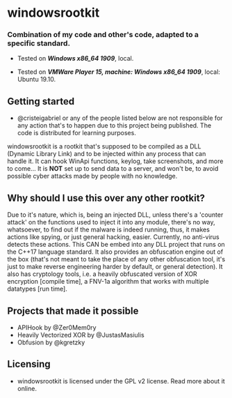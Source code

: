 # windowsrootkit
### Combination of my code and other's code, adapted to a specific standard.

- Tested on ***Windows x86_64 1909***, local.

- Tested on ***VMWare Player 15, machine: Windows x86_64 1909***, local: Ubuntu 19.10.


## Getting started
- @cristeigabriel or any of the people listed below are not responsible for any action that's to happen due to this project being published. The code is distributed for learning purposes.


windowsrootkit is a rootkit that's supposed to be compiled as a DLL (Dynamic Library Link) and to be injected within any process that can handle it. It can hook WinApi functions, keylog, take screenshots, and more to come... It is **NOT** set up to send data to a server, and won't be, to avoid possible cyber attacks made by people with no knowledge.


## Why should I use this over any other rootkit?
Due to it's nature, which is, being an injected DLL, unless there's a 'counter attack' on the functions used to inject it into any module, there's no way, whatsoever, to find out if the malware is indeed running, thus, it makes actions like spying, or just general hacking, easier. Currently, no anti-virus detects these actions. This CAN be embed into any DLL project that runs on the C++17 language standard. It also provides an obfuscation engine out of the box (that's not meant to take the place of any other obfuscation tool, it's just to make reverse engineering harder by default, or general detection). It also has cryptology tools, i.e. a heavily obfuscated version of XOR encryption [compile time], a FNV-1a algorithm that works with multiple datatypes [run time].


## Projects that made it possible
- APIHook by @Zer0Mem0ry
- Heavily Vectorized XOR by @JustasMasiulis
- Obfusion by @kgretzky

## Licensing
- windowsrootkit is licensed under the GPL v2 license. Read more about it online.
